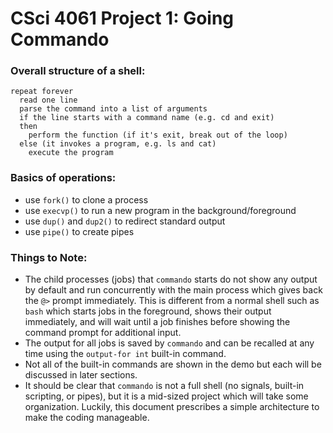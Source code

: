 # CSci 4061 Project 1: Going Commando

### Overall structure of a shell:
```text
repeat forever
  read one line
  parse the command into a list of arguments
  if the line starts with a command name (e.g. cd and exit)
  then
    perform the function (if it's exit, break out of the loop)
  else (it invokes a program, e.g. ls and cat)
    execute the program
```

### Basics of operations:
- use `fork()` to clone a process
- use `execvp()` to run a new program in the background/foreground
- use `dup()` and `dup2()` to redirect standard output
- use `pipe()` to create pipes

### Things to Note:
- The child processes (jobs) that `commando` starts do not show any output by default and run
  concurrently with the main process which gives back the `@>` prompt immediately. This is different
  from a normal shell such as `bash` which starts jobs in the foreground, shows their output
  immediately, and will wait until a job finishes before showing the command prompt for additional
  input.
- The output for all jobs is saved by `commando` and can be recalled at any time using the
  `output-for int` built-in command.
- Not all of the built-in commands are shown in the demo but each will be discussed in later sections.
- It should be clear that `commando` is not a full shell (no signals, built-in scripting, or pipes),
  but it is a mid-sized project which will take some organization. Luckily, this document prescribes
  a simple architecture to make the coding manageable.


